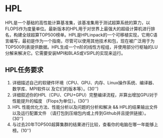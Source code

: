 # HPL
HPL是一个基础的高性能计算基准集，该基准集用于测试超算系统的算力，以FLOPS作为度量单位。最新版本的HPL用于对世界上最强大的超级计算机进行排名，构建全球超算TOP500榜单。HPL是HPLinpack的一个可移植实现，它用C语言编写，最初是作为一个指南，尽管可以使用其他技术和包，现在被广泛用于为TOP500列表提供数据。HPL生成一个n阶的线性方程组，并使用部分行枢轴的LU分解来解决它。它需要安装MPI和BLAS或VSIPL的实现来运行。

## HPL任务要求

1. 详细描述自己的软硬件环境（CPU、GPU、内存、Linux操作系统、编译器、数学库、MPI软件以
及它们的版本等）。(30'')
2. 详细叙述你的HPL（CPU、CPU+GPU）完整编译流程，并算出增加GPU对于性能提升的幅度
（Flops为单位）。(30'')
3. HPL 性能优化方法、性能分析以及问题的分析和解决 && HPL的结果输出文件以及运行配置文件
（请打包到压缩包内或上传到Github并且提供链接）。(30'')
4. 与过去20年TOP500超算集群的结果进行比较，查看你的电脑在哪一年能够上榜。(10'')
